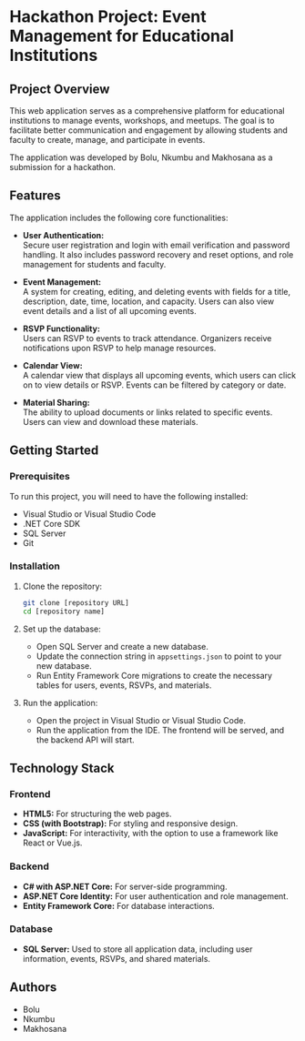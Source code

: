 
# Hackathon Project: Event Management for Educational Institutions

## Project Overview

This web application serves as a comprehensive platform for educational institutions to manage events, workshops, and meetups. The goal is to facilitate better communication and engagement by allowing students and faculty to create, manage, and participate in events.

The application was developed by Bolu, Nkumbu and Makhosana as a submission for a hackathon.

## Features

The application includes the following core functionalities:

- **User  Authentication:**  
  Secure user registration and login with email verification and password handling. It also includes password recovery and reset options, and role management for students and faculty.

- **Event Management:**  
  A system for creating, editing, and deleting events with fields for a title, description, date, time, location, and capacity. Users can also view event details and a list of all upcoming events.

- **RSVP Functionality:**  
  Users can RSVP to events to track attendance. Organizers receive notifications upon RSVP to help manage resources.

- **Calendar View:**  
  A calendar view that displays all upcoming events, which users can click on to view details or RSVP. Events can be filtered by category or date.

- **Material Sharing:**  
  The ability to upload documents or links related to specific events. Users can view and download these materials.

## Getting Started

### Prerequisites

To run this project, you will need to have the following installed:

- Visual Studio or Visual Studio Code  
- .NET Core SDK  
- SQL Server  
- Git  

### Installation

1. Clone the repository:  
   ```bash
   git clone [repository URL]
   cd [repository name]
   ```

2. Set up the database:  
   - Open SQL Server and create a new database.  
   - Update the connection string in `appsettings.json` to point to your new database.  
   - Run Entity Framework Core migrations to create the necessary tables for users, events, RSVPs, and materials.

3. Run the application:  
   - Open the project in Visual Studio or Visual Studio Code.  
   - Run the application from the IDE. The frontend will be served, and the backend API will start.

## Technology Stack

### Frontend

- **HTML5:** For structuring the web pages.  
- **CSS (with Bootstrap):** For styling and responsive design.  
- **JavaScript:** For interactivity, with the option to use a framework like React or Vue.js.

### Backend

- **C# with ASP.NET Core:** For server-side programming.  
- **ASP.NET Core Identity:** For user authentication and role management.  
- **Entity Framework Core:** For database interactions.

### Database

- **SQL Server:** Used to store all application data, including user information, events, RSVPs, and shared materials.

## Authors

- Bolu  
- Nkumbu
- Makhosana
